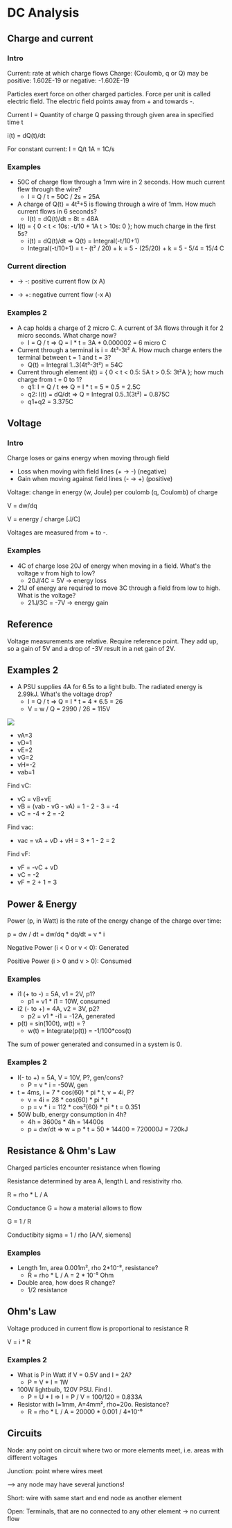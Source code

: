 # DC Analysis

## Charge and current

### Intro

Current: rate at which charge flows
Charge: (Coulomb, q or Q)
may be positive: 1.602E-19 or negative: -1.602E-19

Particles exert force on other charged particles. Force per unit is called electric field.
The electric field points away from + and towards -.

Current I = Quantity of charge Q passing through given area in specified time t

i(t) = dQ(t)/dt

For constant current: I = Q/t
1A = 1C/s

### Examples

* 50C of charge flow through a 1mm wire in 2 seconds. How much current flew through the wire?
  * I = Q / t = 50C / 2s = 25A
* A charge of Q(t) = 4t²+5 is flowing through a wire of 1mm. How much current flows in 6 seconds?
  * I(t) = dQ(t)/dt = 8t = 48A
* I(t) = {
  0 < t < 10s: -t/10 + 1A
  t > 10s: 0
}; how much charge in the first 5s?
  * i(t) = dQ(t)/dt => Q(t) = Integral(-t/10+1)
  * Integral(-t/10+1) = t - (t² / 20) + k = 5 - (25/20) + k = 5 - 5/4 = 15/4 C

### Current direction

+ -> -: positive current flow (x A)
- -> +: negative current flow (-x A)

### Examples 2

* A cap holds a charge of 2 micro C. A current of 3A flows through it for 2 micro seconds. What charge now?
  * I = Q / t => Q = I * t = 3A * 0.000002 = 6 micro C
* Current through a terminal is i = 4t³-3t² A. How much charge enters the terminal between t = 1 and t = 3?
  * Q(t) = Integral 1..3(4t³-3t²) = 54C
* Current through element i(t) = {
  0 < t < 0.5: 5A
  t > 0.5: 3t²A
}; how much charge from t = 0 to 1?
  * q1: I = Q / t <=> Q = I * t = 5 * 0.5 = 2.5C
  * q2: I(t) = dQ/dt => Q = Integral 0.5..1(3t²) = 0.875C
  * q1+q2 = 3.375C

## Voltage

### Intro

Charge loses or gains energy when moving through field

* Loss when moving with field lines (+ -> -) (negative)
* Gain when moving against field lines (- -> +) (positive)

Voltage: change in energy (w, Joule) per coulomb (q, Coulomb) of charge

V = dw/dq

V = energy / charge [J/C]

Voltages are measured from + to -.

### Examples

* 4C of charge lose 20J of energy when moving in a field. What's the voltage v from high to low?
  * 20J/4C = 5V -> energy loss
* 21J of energy are required to move 3C through a field from low to high. What is the voltage?
  * 21J/3C = -7V -> energy gain

## Reference

Voltage measurements are relative. Require reference point. They add up, so a gain of 5V and a drop of -3V result in a net gain of 2V.

## Examples 2

* A PSU supplies 4A for 6.5s to a light bulb. The radiated energy is 2.99kJ. What's the voltage drop?
  * I = Q / t => Q = I * t = 4 * 6.5 = 26
  * V = w / Q = 2990 / 26 = 115V

![](images/circ1.png)

* vA​=3
* vD=1
* ​vE=2
* ​vG​=2
* vH=-2
* ​vab​=1

Find vC:
  * vC = vB+vE
  * vB = (vab - vG - vA) = 1 - 2 - 3 = -4
  * vC = -4 + 2 = -2

Find vac:
  * vac = vA + vD + vH = 3 + 1 - 2 = 2

Find vF:​
  * vF = -vC + vD
  * vC = -2
  * vF = 2 + 1 = 3

## Power & Energy

Power (p, in Watt) is the rate of the energy change of the charge over time:

p = dw / dt = dw/dq * dq/dt = v * i

Negative Power (i < 0 or v < 0): Generated

Positive Power (i > 0 and v > 0): Consumed

### Examples

* i1 (+ to -) = 5A, v1 = 2V, p1?
  * p1 = v1 * i1 = 10W, consumed
* i2 (- to +) = 4A, v2 = 3V, p2?
  * p2 = v1 * -i1 = -12A, generated
* p(t) = sin(100t), w(t) = ?
  * w(t) = Integrate(p(t)) = -1/100*cos(t)

The sum of power generated and consumed in a system is 0.

### Examples 2

* I(- to +) = 5A, V = 10V, P?, gen/cons?
  * P = v * i = -50W, gen
* t = 4ms, i = 7 * cos(60) * pi * t, v = 4i, P?
  * v = 4i = 28 * cos(60) * pi * t
  * p = v * i = 112 * cos²(60) * pi * t = 0.351
* 50W bulb, energy consumption in 4h?
  * 4h = 3600s * 4h = 14400s
  * p = dw/dt => w = p * t = 50 * 14400 = 720000J = 720kJ

## Resistance & Ohm's Law

Charged particles encounter resistance when flowing

Resistance determined by area A, length L and resistivity rho.

R = rho * L / A

Conductance G = how a material allows to flow

G = 1 / R

Conductibity sigma = 1 / rho [A/V, siemens]

### Examples

* Length 1m, area 0.001m², rho 2*10⁻⁸, resistance?
  * R = rho * L / A = 2 * 10⁻⁵ Ohm
* Double area, how does R change?
  * 1/2 resistance

## Ohm's Law

Voltage produced in current flow is proportional to resistance R

V = i * R

### Examples 2

* What is P in Watt if V = 0.5V and I = 2A?
  * P = V * I = 1W
* 100W lightbulb, 120V PSU. Find I.
  * P = U * I => I = P / V = 100/120 = 0.833A
* Resistor with l=1mm, A=4mm², rho=20o. Resistance?
  * R = rho * L / A = 20000 * 0.001 / 4*10⁻⁶

## Circuits

Node: any point on circuit where two or more elements meet, i.e. areas with different voltages

Junction: point where wires meet

--> any node may have several junctions!

Short: wire with same start and end node as another element

Open: Terminals, that are no connected to any other element -> no current flow
